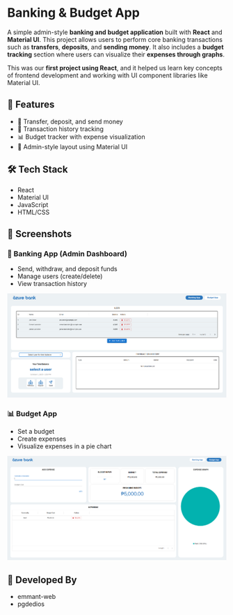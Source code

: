 # Banking & Budget App

A simple admin-style **banking and budget application** built with **React** and **Material UI**. This project allows users to perform core banking transactions such as **transfers**, **deposits**, and **sending money**. It also includes a **budget tracking** section where users can visualize their **expenses through graphs**.

This was our **first project using React**, and it helped us learn key concepts of frontend development and working with UI component libraries like Material UI.

## 🚀 Features

- 💸 Transfer, deposit, and send money  
- 📄 Transaction history tracking  
- 📊 Budget tracker with expense visualization  
- 🧩 Admin-style layout using Material UI

## 🛠️ Tech Stack

- React  
- Material UI  
- JavaScript  
- HTML/CSS  

## 📸 Screenshots  

### 🏦 Banking App (Admin Dashboard)  
- Send, withdraw, and deposit funds  
- Manage users (create/delete)  
- View transaction history  

<img src="./src/assets/images/readme-assets/banking-app-screenshot.png" width="700" />

### 📊 Budget App  
- Set a budget  
- Create expenses  
- Visualize expenses in a pie chart  

<img src="./src/assets/images/readme-assets/budget-app-screenshot.png" width="700" />

## 👥 Developed By

- emmant-web  
- pgdedios
